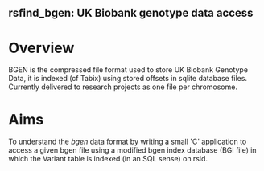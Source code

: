 ## rsfind_bgen: UK Biobank genotype data access
# Overview
BGEN is the compressed file format used to store UK Biobank Genotype Data, it is indexed (cf Tabix) using stored offsets in sqlite database files. Currently delivered to research projects as one file per chromosome.

# Aims
To understand the *bgen* data format by writing a small 'C' application to access a given bgen file using a modified bgen index database (BGI file) in which the Variant table is indexed (in an SQL sense) on rsid.  

